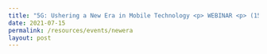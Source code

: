 ```yaml
---
title: "5G: Ushering a New Era in Mobile Technology <p> WEBINAR <p> (15 Jul 2021)</p>"
date: 2021-07-15
permalink: /resources/events/newera
layout: post
---
```









